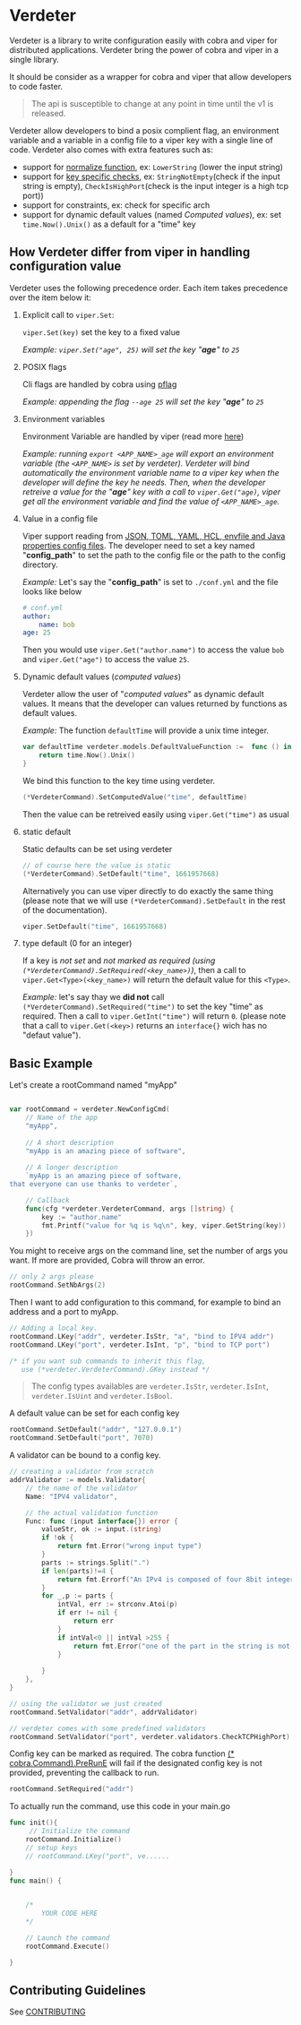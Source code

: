 # Verdeter

Verdeter is a library to write configuration easily with cobra and viper for distributed applications. Verdeter bring the power of cobra and viper in a single library. 

It should be consider as a wrapper for cobra and viper that allow developers to code faster.

> The api is susceptible to change at any point in time until the v1 is released.

Verdeter allow developers to bind a posix complient flag, an environment variable and a variable in a config file to a viper key with a single line of code. 
Verdeter also comes with extra features such as:
- support for [normalize function](https://github.com/ditrit/verdeter/blob/main/docs/normalization/normalization.md), ex: `LowerString` (lower the input string)
- support for [key specific checks](https://github.com/ditrit/verdeter/blob/main/docs/using_it_for_real/using_it_for_real.md), ex: `StringNotEmpty`(check if the input string is empty), `CheckIsHighPort`(check is the input integer is a high tcp port))
- support for constraints, ex: check for specific arch
- support for dynamic default values (named *Computed values*), ex: set `time.Now().Unix()` as a default for a "time" key 


## How Verdeter differ from viper in handling configuration value

Verdeter uses the following precedence order. Each item takes precedence over the item below it:

1. Explicit call to `viper.Set`: 

    `viper.Set(key)` set the key to a fixed value 
    
    *Example: `viper.Set("age", 25)` will set the key "**age**" to `25`*

2. POSIX flags

    Cli flags are handled by cobra using [pflag](https://github.com/spf13/pflag)

    *Example: appending the flag `--age 25` will set the key "**age**" to `25`*

3. Environment variables

    Environment Variable are handled by viper (read more [here](https://github.com/spf13/viper#working-with-environment-variables))

    *Example: running `export <APP_NAME>_age` will export an environment variable (the `<APP_NAME>` is set by verdeter). Verdeter will bind automatically the environment variable name to a viper key when the developer will define the key he needs. Then, when the developer retreive a value for the "**age**" key with a call to `viper.Get("age)`, viper get all the environment variable and find the value of `<APP_NAME>_age`.*
    

4. Value in a config file

    Viper support reading from [JSON, TOML, YAML, HCL, envfile and Java properties config files](https://github.com/spf13/viper#what-is-viper). The developer need to set a key named "**config_path**" to set the path to the config file or the path to the config directory.

    *Example:*
    Let's say the "**config_path**" is set to `./conf.yml` and the file looks like below
    ```yml
    # conf.yml
    author:
        name: bob
    age: 25
    ```
    Then you would use `viper.Get("author.name")` to access the value `bob` and `viper.Get("age")` to access the value `25`.

5. Dynamic default values (*computed values*)

    Verdeter allow the user of "*computed values*" as dynamic default values. It means that the developer can values returned by functions as default values.

    *Example:*
    The function `defaultTime` will provide a unix time integer.

    ```go
    var defaultTime verdeter.models.DefaultValueFunction :=  func () interface{} {
        return time.Now().Unix()
    }
    ```

    We bind this function to the key time using verdeter.

    ```go
    (*VerdeterCommand).SetComputedValue("time", defaultTime)
    ```

    Then the value can be retreived easily using `viper.Get("time")` as usual


6. static default

    Static defaults can be set using verdeter
    ```go
    // of course here the value is static
    (*VerdeterCommand).SetDefault("time", 1661957668)
    ```
    Alternatively you can use viper directly to do exactly the same thing (please note that we will use `(*VerdeterCommand).SetDefault` in the rest of the documentation).
    ```go
    viper.SetDefault("time", 1661957668)
    ```


7. type default (0 for an integer)

    If a key is *not set* and *not marked as required (using `(*VerdeterCommand).SetRequired(<key_name>)`)*, then a call to `viper.Get<Type>(<key_name>)` will return the default value for this `<Type>`.

    *Example:* let's say thay we **did not** call `(*VerdeterCommand).SetRequired("time")` to set the key "time" as required.
    Then a call to  `viper.GetInt("time")` will return `0`. (please note that a call to `viper.Get(<key>)` returns an `interface{}` wich has no "defaut value").


## Basic Example

Let's create a rootCommand named "myApp"
```go

var rootCommand = verdeter.NewConfigCmd(
	// Name of the app 
    "myApp", 
    
    // A short description
    "myApp is an amazing piece of software",
    
    // A longer description
    `myApp is an amazing piece of software,
that everyone can use thanks to verdeter`,

    // Callback
	func(cfg *verdeter.VerdeterCommand, args []string) {
        key := "author.name"
		fmt.Printf("value for %q is %q\n", key, viper.GetString(key))
	})
```

You might to receive args on the command line, set the number of args you want.
If more are provided, Cobra will throw an error.

```go
// only 2 args please
rootCommand.SetNbArgs(2)
``` 

Then I want to add configuration to this command, for example to bind an address and a port to myApp. 

```go
// Adding a local key.
rootCommand.LKey("addr", verdeter.IsStr, "a", "bind to IPV4 addr")
rootCommand.LKey("port", verdeter.IsInt, "p", "bind to TCP port")

/* if you want sub commands to inherit this flag, 
   use (*verdeter.VerdeterCommand).GKey instead */
```

> The config types availables are `verdeter.IsStr`, `verdeter.IsInt`, `verdeter.IsUint` and `verdeter.IsBool`.

A default value can be set for each config key

```go
rootCommand.SetDefault("addr", "127.0.0.1")
rootCommand.SetDefault("port", 7070)
```

A validator can be bound to a config key.

```go
// creating a validator from scratch 
addrValidator := models.Validator{
    // the name of the validator
    Name: "IPV4 validator",

    // the actual validation function
    Func: func (input interface{}) error {
        valueStr, ok := input.(string)
        if !ok {
            return fmt.Error("wrong input type")
        }
        parts := strings.Split(".")
        if len(parts)!=4 {
            return fmt.Errorf("An IPv4 is composed of four 8bit integers, fount  %d", len(parts))
        }
        for _,p := parts {
            intVal, err := strconv.Atoi(p)
            if err != nil {
                return err
            }
            if intVal<0 || intVal >255 {
                return fmt.Error("one of the part in the string is not a byte")
            }
            
        }
    },
}

// using the validator we just created
rootCommand.SetValidator("addr", addrValidator)

// verdeter comes with some predefined validators
rootCommand.SetValidator("port", verdeter.validators.CheckTCPHighPort)
```

Config key can be marked as required. The cobra function [(* cobra.Command).PreRunE](https://pkg.go.dev/github.com/spf13/cobra#Command) will fail if the designated config key is not provided, preventing the callback to run.
```go
rootCommand.SetRequired("addr")
```

To actually run the command, use this code in your main.go

```go
func init(){
     // Initialize the command
    rootCommand.Initialize()
    // setup keys
    // rootCommand.LKey("port", ve......

}
func main() {
   

    /*
        YOUR CODE HERE
    */

    // Launch the command
    rootCommand.Execute()

}
```

## Contributing Guidelines

See [CONTRIBUTING](CONTRIBUTING.md)